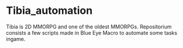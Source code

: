 # Tibia_automation
Tibia is 2D MMORPG and one of the oldest MMORPGs. Repositorium consists a few scripts made in Blue Eye Macro to automate some tasks ingame.
